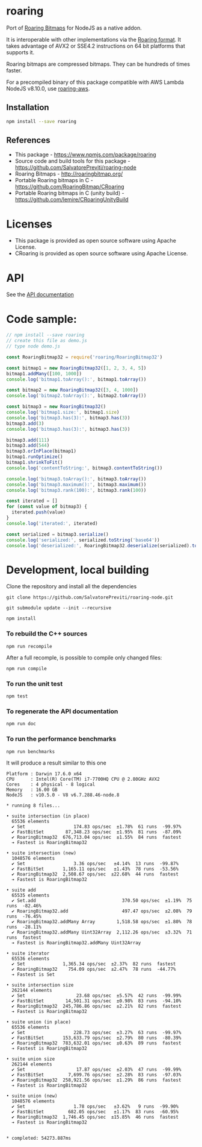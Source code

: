 # roaring

Port of [Roaring Bitmaps](http://roaringbitmap.org) for NodeJS as a native addon.

It is interoperable with other implementations via the [Roaring format](https://github.com/RoaringBitmap/RoaringFormatSpec/).
It takes advantage of AVX2 or SSE4.2 instructions on 64 bit platforms that supports it.

Roaring bitmaps are compressed bitmaps. They can be hundreds of times faster.

For a precompiled binary of this package compatible with AWS Lambda NodeJS v8.10.0, use [roaring-aws](https://www.npmjs.com/package/roaring-aws).

## Installation

```sh
npm install --save roaring
```

## References

- This package - <https://www.npmjs.com/package/roaring>
- Source code and build tools for this package - <https://github.com/SalvatorePreviti/roaring-node>
- Roaring Bitmaps - <http://roaringbitmap.org/>
- Portable Roaring bitmaps in C - <https://github.com/RoaringBitmap/CRoaring>
- Portable Roaring bitmaps in C (unity build) - https://github.com/lemire/CRoaringUnityBuild

# Licenses

- This package is provided as open source software using Apache License.
- CRoaring is provided as open source software using Apache License.

# API

See the [API documentation](documentation/api/index.d.md)

# Code sample:

```javascript
// npm install --save roaring
// create this file as demo.js
// type node demo.js

const RoaringBitmap32 = require('roaring/RoaringBitmap32')

const bitmap1 = new RoaringBitmap32([1, 2, 3, 4, 5])
bitmap1.addMany([100, 1000])
console.log('bitmap1.toArray():', bitmap1.toArray())

const bitmap2 = new RoaringBitmap32([3, 4, 1000])
console.log('bitmap2.toArray():', bitmap2.toArray())

const bitmap3 = new RoaringBitmap32()
console.log('bitmap1.size:', bitmap1.size)
console.log('bitmap3.has(3):', bitmap3.has(3))
bitmap3.add(3)
console.log('bitmap3.has(3):', bitmap3.has(3))

bitmap3.add(111)
bitmap3.add(544)
bitmap3.orInPlace(bitmap1)
bitmap1.runOptimize()
bitmap1.shrinkToFit()
console.log('contentToString:', bitmap3.contentToString())

console.log('bitmap3.toArray():', bitmap3.toArray())
console.log('bitmap3.maximum():', bitmap3.maximum())
console.log('bitmap3.rank(100):', bitmap3.rank(100))

const iterated = []
for (const value of bitmap3) {
  iterated.push(value)
}
console.log('iterated:', iterated)

const serialized = bitmap3.serialize()
console.log('serialized:', serialized.toString('base64'))
console.log('deserialized:', RoaringBitmap32.deserialize(serialized).toArray())
```

# Development, local building

Clone the repository and install all the dependencies

```
git clone https://github.com/SalvatorePreviti/roaring-node.git

git submodule update --init --recursive

npm install
```

### To rebuild the C++ sources

```
npm run recompile
```

After a full recomple, is possible to compile only changed files:

```
npm run compile
```

### To run the unit test

```
npm test
```

### To regenerate the API documentation

```
npm run doc
```

### To run the performance benchmarks

```sh
npm run benchmarks
```

It will produce a result similar to this one

```
Platform : Darwin 17.6.0 x64
CPU      : Intel(R) Core(TM) i7-7700HQ CPU @ 2.80GHz AVX2
Cores    : 4 physical - 8 logical
Memory   : 16.00 GB
NodeJS   : v10.5.0 - V8 v6.7.288.46-node.8

* running 8 files...

• suite intersection (in place)
  65536 elements
  ✔ Set                  174.83 ops/sec  ±1.78%  61 runs  -99.97%
  ✔ FastBitSet        87,348.23 ops/sec  ±1.95%  81 runs  -87.09%
  ✔ RoaringBitmap32  676,713.04 ops/sec  ±1.55%  84 runs  fastest
  ➔ Fastest is RoaringBitmap32

• suite intersection (new)
  1048576 elements
  ✔ Set                  3.36 ops/sec   ±4.14%  13 runs  -99.87%
  ✔ FastBitSet       1,165.11 ops/sec   ±1.43%  78 runs  -53.56%
  ✔ RoaringBitmap32  2,508.67 ops/sec  ±22.68%  44 runs  fastest
  ➔ Fastest is RoaringBitmap32

• suite add
  65535 elements
  ✔ Set.add                                370.50 ops/sec  ±1.19%  75 runs  -82.46%
  ✔ RoaringBitmap32.add                    497.47 ops/sec  ±2.08%  79 runs  -76.45%
  ✔ RoaringBitmap32.addMany Array        1,518.58 ops/sec  ±1.80%  78 runs  -28.11%
  ✔ RoaringBitmap32.addMany Uint32Array  2,112.26 ops/sec  ±3.32%  71 runs  fastest
  ➔ Fastest is RoaringBitmap32.addMany Uint32Array

• suite iterator
  65536 elements
  ✔ Set              1,365.34 ops/sec  ±2.37%  82 runs  fastest
  ✔ RoaringBitmap32    754.09 ops/sec  ±2.47%  78 runs  -44.77%
  ➔ Fastest is Set

• suite intersection size
  262144 elements
  ✔ Set                   23.68 ops/sec  ±5.57%  42 runs  -99.99%
  ✔ FastBitSet        14,501.31 ops/sec  ±0.98%  83 runs  -94.10%
  ✔ RoaringBitmap32  245,786.86 ops/sec  ±2.21%  82 runs  fastest
  ➔ Fastest is RoaringBitmap32

• suite union (in place)
  65536 elements
  ✔ Set                  228.73 ops/sec  ±3.27%  63 runs  -99.97%
  ✔ FastBitSet       153,633.79 ops/sec  ±2.79%  80 runs  -80.39%
  ✔ RoaringBitmap32  783,632.01 ops/sec  ±0.63%  89 runs  fastest
  ➔ Fastest is RoaringBitmap32

• suite union size
  262144 elements
  ✔ Set                   17.87 ops/sec  ±2.03%  47 runs  -99.99%
  ✔ FastBitSet         7,699.76 ops/sec  ±2.28%  83 runs  -97.03%
  ✔ RoaringBitmap32  258,921.56 ops/sec  ±1.29%  86 runs  fastest
  ➔ Fastest is RoaringBitmap32

• suite union (new)
  1048576 elements
  ✔ Set                  1.78 ops/sec   ±3.62%   9 runs  -99.90%
  ✔ FastBitSet         682.05 ops/sec   ±1.17%  83 runs  -60.95%
  ✔ RoaringBitmap32  1,746.45 ops/sec  ±15.85%  46 runs  fastest
  ➔ Fastest is RoaringBitmap32


* completed: 54273.887ms
```
